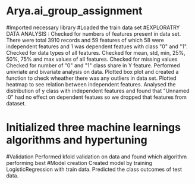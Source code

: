 # Arya.ai_group_assignment
#Imported necessary library
#Loaded the train data set
#EXPLORATRY DATA ANALYSIS :
Checked for numbers of features present in data set. There were total 3910 records and 59 features of which 58 were independent features and 1 was dependent featues with class "0" and "1".
Checked for data types of all features.
Checked for mean, std, min, 25%, 50%, 75% and max values of all features.
Checked for missing values
Checked for number of "0" and "1" class share in Y feature.
Performed univriate and bivariate analysis on data.
Plotted box plot and created a function to check wheather there was any outliers in data set.
Plotted heatmap to see relation between independent features.
Analysed the distribution of y class with independent features and found that "Unnamed :0" had no effect on dependent featues so we dropped that features from dataset.
# Initialized three machine learnings algorithms and hypertuning
#Validation 
Performed kfold validation on data and found which algorithm performing best
#Model creation
Created model by training LogisticRegression with train data.
Predicted the class outcomes of test data.
